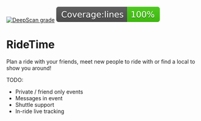 [![DeepScan grade](https://deepscan.io/api/teams/2619/projects/3822/branches/32843/badge/grade.svg)](https://deepscan.io/dashboard#view=project&tid=2619&pid=3822&bid=32843)
![Coverage badge](./coverage/badge-lines.svg)

# RideTime
Plan a ride with your friends, meet new people to ride with or find a local to show you around!

TODO:
- Private / friend only events
- Messages in event
- Shuttle support
- In-ride live tracking